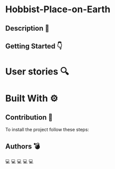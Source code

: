 # Hobbist-Place-on-Earth

## Description 📖

## Getting Started 👇 

# User stories 🔍

# Built With ⚙️

## Contribution 💾 

To install the project follow these steps:

## Authors 💣
💻
💻
💻
💻
💻
